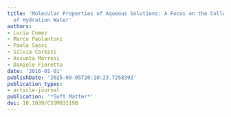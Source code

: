 ```yaml
---
title: 'Molecular Properties of Aqueous Solutions: A Focus on the Collective Dynamics
  of Hydration Water'
authors:
- Lucia Comez
- Marco Paolantoni
- Paola Sassi
- Silvia Corezzi
- Assunta Morresi
- Daniele Fioretto
date: '2016-01-01'
publishDate: '2025-09-05T20:10:23.725839Z'
publication_types:
- article-journal
publication: '*Soft Matter*'
doi: 10.1039/C5SM03119B
---
```

